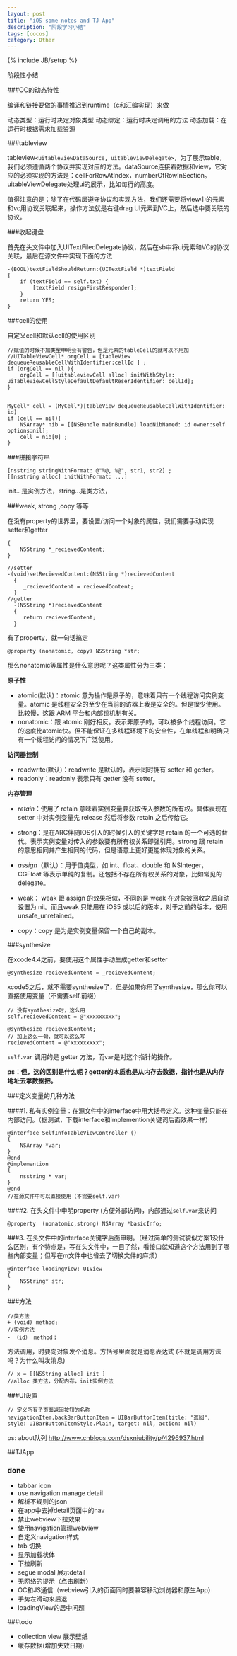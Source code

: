 ```yaml
---
layout: post
title: "iOS some notes and TJ App"
description: "阶段学习小结"
tags: [cocos]
category: Other
---
```

{% include JB/setup %}

阶段性小结

###OC的动态特性

编译和链接要做的事情推迟到runtime（c和汇编实现）来做

动态类型：运行时决定对象类型
动态绑定：运行时决定调用的方法
动态加载：在运行时根据需求加载资源


###tableview

tableview`<uitableviewDataSource, uitableviewDelegate>`，为了展示table，我们必须遵循两个协议并实现对应的方法。dataSource连接着数据和view，它对应的必须实现的方法是：cellForRowAtIndex，numberOfRowInSection。uitableViewDelegate处理ui的展示，比如每行的高度。

值得注意的是：除了在代码层遵守协议和实现方法，我们还需要将view中的元素和vc用协议关联起来，操作方法就是右键drag UI元素到VC上，然后选中要关联的协议。

###收起键盘

首先在头文件中加入UITextFiledDelegate协议，然后在sb中将ui元素和VC的协议关联，最后在源文件中实现下面的方法
 
    -(BOOL)textFieldShouldReturn:(UITextField *)textField
    {
        if (textField == self.txt) {
            [textField resignFirstResponder];
        }
        return YES;
    }



###cell的使用

自定义cell和默认cell的使用区别

    //赋值的时候不加类型申明会有警告，但是元素的tableCell的就可以不用加
    //UITableViewCell* orgCell = [tableView dequeueReusableCellWithIdentifier:cellId ] ;
    if (orgCell == nil ){
        orgCell = [[uitableviewCell alloc] initWithStyle: uiTableViewCellStyleDefaultDefaultReserIdentifier: cellId];
    }


    MyCell* cell = (MyCell*)[tableView dequeueReusableCellWithIdentifier: id]
    if (cell == nil){
        NSArray* nib = [[NSBundle mainBundle] loadNibNamed: id owner:self options:nil];
        cell = nib[0] ;
    }

###拼接字符串

    [nsstring stringWithFormat: @"%@, %@", str1, str2] ;
    [[nsstring alloc] initWithFormat: ...]

init.. 是实例方法，string...是类方法，
 
	
###weak, strong ,copy 等等
 
在没有property的世界里，要设置/访问一个对象的属性，我们需要手动实现setter和getter

    {
        NSString *_recievedContent;
    }
	
    //setter
    -(void)setRecievedContent:(NSString *)recievedContent
      {
         _recievedContent = recievedContent;
      }
    //getter
      -(NSString *)recievedContent
      {
         return recievedContent;
      }

有了property，就一句话搞定

    @property (nonatomic, copy) NSString *str; 

那么nonatomic等属性是什么意思呢？这类属性分为三类：

**原子性**

- atomic(默认)：atomic 意为操作是原子的，意味着只有一个线程访问实例变量。atomic 是线程安全的至少在当前的访器上我是安全的。但是很少使用。比较慢，这跟 ARM 平台和内部锁机制有关。
- nonatomic：跟 atomic 刚好相反。表示非原子的，可以被多个线程访问。它的速度比atomic快。但不能保证在多线程环境下的安全性，在单线程和明确只有一个线程访问的情况下广泛使用。

**访问器控制**

- readwrite(默认)：readwrite 是默认的，表示同时拥有 setter 和 getter。
- readonly：readonly 表示只有 getter 没有 setter。

**内存管理**

- *retain*：使用了 retain 意味着实例变量要获取传入参数的所有权。具体表现在 setter 中对实例变量先 release 然后将参数 retain 之后传给它。
- strong：是在ARC伴随IOS引入的时候引入的关键字是 retain 的一个可选的替代。表示实例变量对传入的参数要有所有权关系即强引用。strong 跟 retain 的意思相同并产生相同的代码，但是语意上更好更能体现对象的关系。

- *assign*（默认）：用于值类型，如 int、float、double 和 NSInteger，CGFloat 等表示单纯的复制。还包括不存在所有权关系的对象，比如常见的 delegate。
- weak： weak 跟 assign 的效果相似，不同的是 weak 在对象被回收之后自动设置为 nil。而且weak 只能用在 iOS5 或以后的版本，对于之前的版本，使用 unsafe_unretained。
- copy：copy 是为是实例变量保留一个自己的副本。

###synthesize

在xcode4.4之前，要使用这个属性手动生成getter和setter

	@synthesize recievedContent = _recievedContent;

xcode5之后，就不需要synthesize了，但是如果你用了synthesize，那么你可以直接使用变量（不需要self.前缀）

	// 没有synthesize时，这么用
	self.recievedContent = @"xxxxxxxxx";
	
	@synthesize recievedContent;
	// 加上这么一句，就可以这么写
	recievedContent = @"xxxxxxxxx";  

`self.var` 调用的是 getter 方法，而`var`是对这个指针的操作。

**ps：但，这的区别是什么呢？getter的本质也是从内存去数据，指针也是从内存地址去拿数据把。**

###定义变量的几种方法

####1. 私有实例变量：在源文件中的interface中用大括号定义。这种变量只能在内部访问。（据测试，下载interface和implemention关键词后面效果一样）


    @interface SelfInfoTableViewController ()
    {
        NSArray *var;
    }
    @end
    @implemention
    {
        nsstring * var;
    }
    @end
    //在源文件中可以直接使用（不需要self.var）

####2. 在头文件中申明property (方便外部访问)，内部通过`self.var`来访问

    @property  (nonatomic,strong) NSArray *basicInfo;

###3. 在头文件中的interface关键字后面申明。（经过简单的测试貌似方案1没什么区别，有个特点是，写在头文件中，一目了然，看接口就知道这个方法用到了哪些内部变量；但写在m文件中也省去了切换文件的麻烦）

    @interface loadingView: UIView
    {
        NSString* str;
    }

###方法

    //类方法
    + (void) method;
    //实例方法
    - （id） method；

方法调用，时要向对象发个消息。方括号里面就是消息表达式 (不就是调用方法吗？为什么叫发消息)

    // x = [[NSString alloc] init ] 
    //alloc 类方法，分配内存，init实例方法

###UI设置

    // 定义所有子页面返回按钮的名称
    navigationItem.backBarButtonItem = UIBarButtonItem(title: "返回", style: UIBarButtonItemStyle.Plain, target: nil, action: nil)

ps: about队列 http://www.cnblogs.com/dsxniubility/p/4296937.html

 


##TJApp 

### done

- tabbar icon
- use navigation manage detail
- 解析不规则的json
- 在app中去掉detail页面中的nav
- 禁止webview下拉效果
- 使用navigation管理webview
- 自定义navigation样式
- tab 切换
- 显示加载状体
- 下拉刷新 
- segue modal 展示detail
- 无网络的提示（点击刷新）
- OC和JS通信（webview引入的页面同时要兼容移动浏览器和原生App）
- 手势左滑动来后退
- loadingView的居中问题

###todo

- collection view 展示壁纸
- 缓存数据(增加失效日期)


